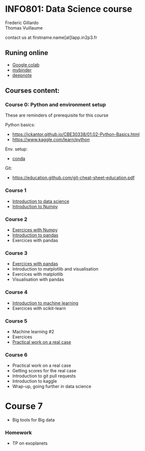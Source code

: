# INFO801: Data Science course


Frederic Gillardo    
Thomas Vuillaume   

contact us at firstname.name[at]lapp.in2p3.fr

## Runing online

- [Google colab](https://colab.research.google.com/github/vuillaut/info801/)
- [mybinder](https://mybinder.org/v2/gh/vuillaut/info801/HEAD)
- [deepnote](https://deepnote.com/dashboard/INFO801/projects)


## Courses content:

### Course 0: Python and environment setup
These are reminders of prerequisite for this course

Python basics:
- https://jckantor.github.io/CBE30338/01.02-Python-Basics.html
- https://www.kaggle.com/learn/python

Env. setup: 
- [conda](https://www.anaconda.com/products/individual)

Git:
- https://education.github.com/git-cheat-sheet-education.pdf


### Course 1

- [Introduction to data science](DataScience_intro.pptx)
- [Introduction to Numpy](numpy)


### Course 2

- [Exercices with Numpy](numpy/Numpy_GalaxyMultiWaveLength.ipynb)
- [Introduction to pandas](pandas/README.md)
- Exercices with pandas


### Course 3
- [Exercices with pandas](pandas/Pandas_M1.ipynb)
- Introduction to matplotlib and visualisation
- Exercices with matplotlib
- Visualisation with pandas


### Course 4
- [Introduction to machine learning](machine_learning/README.md)
- Exercices with scikit-learn

### Course 5
- Machine learning #2
- Exercices
- [Practical work on a real case](Homework/README.md)

### Course 6
- Practical work on a real case
- Getting scores for the real case
- Introduction to git pull requests
- Introduction to kaggle
- Wrap-up, going further in data science

# Course 7
- Big tools for Big data


### Homework
- TP on exoplanets
